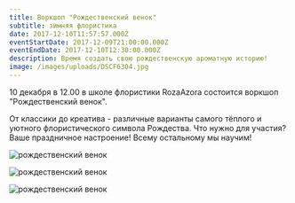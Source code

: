 ```yaml
---
title: Воркшоп "Рождественский венок"
subtitle: зимняя флористика
date: 2017-12-10T11:57:57.000Z
eventStartDate: 2017-12-09T21:00:00.000Z
eventEndDate: 2017-12-10T12:30:00.000Z
description: Время создать свою рождественскую ароматную историю!
image: /images/uploads/DSCF6304.jpg
---
```

10 декабря в 12.00 в школе флористики RozaAzora состоится воркшоп "Рождественский венок". 

От классики до креатива - различные варианты самого тёплого и уютного флористического символа Рождества.  Что нужно для участия? Ваше праздничное настроение! Всему остальному мы научим!

![рождественский венок](/images/uploads/DSCF6304.jpg)

![рождественский венок](/images/uploads/DSCF6292.jpg)

![рождественский венок](/images/uploads/DSCF6324.jpg)




